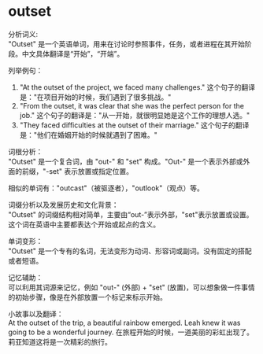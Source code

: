# outset

分析词义:  
"Outset" 是一个英语单词，用来在讨论时参照事件，任务，或者进程在其开始阶段。中文具体翻译是“开始”，“开端”。

  

列举例句：

  

1.  "At the outset of the project, we faced many challenges." 这个句子的翻译是："在项目开始的时候，我们遇到了很多挑战。"
2.  "From the outset, it was clear that she was the perfect person for the job." 这个句子的翻译是："从一开始，就很明显她是这个工作的理想人选。"
3.  "They faced difficulties at the outset of their marriage." 这个句子的翻译是："他们在婚姻开始的时候就遇到了困难。"

  

词根分析：  
"Outset" 是一个复合词，由 "out-" 和 "set" 构成。"Out-" 是一个表示外部或外面的前缀，"-set" 表示放置或指定位置。

  

相似的单词有："outcast"（被驱逐者），"outlook"（观点）等。

  

词缀分析以及发展历史和文化背景：  
"Outset" 的词缀结构相对简单，主要由“out-”表示外部，"set"表示放置或设置。这个词在英语中主要都表达个开始或起点的含义。

  

单词变形：  
"Outset" 是一个专有的名词，无法变形为动词、形容词或副词。没有固定的搭配或者短语。

  

记忆辅助：  
可以利用其词源来记忆，例如 "out-" (外部) + "set" (放置)，可以想象做一件事情的初始步骤，像是在外部放置一个标记来标示开始。

  

小故事以及翻译：  
At the outset of the trip, a beautiful rainbow emerged. Leah knew it was going to be a wonderful journey. 在旅程开始的时候，一道美丽的彩虹出现了。莉亚知道这将是一次精彩的旅行。
